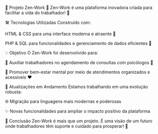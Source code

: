 🌟 Projeto Zen-Work 🌟
Zen-Work é uma plataforma inovadora criada para facilitar a vida do trabalhador! 🚀

🛠️ Tecnologias Utilizadas
Construído com:

HTML & CSS para uma interface moderna e atraente 🎨

PHP & SQL para funcionalidades e gerenciamento de dados eficientes 💾

💡 Objetivo
O Zen-Work foi desenvolvido para:

💼 Auxiliar trabalhadores no agendamento de consultas com psicólogos 🧠

📅 Promover bem-estar mental por meio de atendimentos organizados e acessíveis ❤️

🔄 Atualizações em Andamento
Estamos trabalhando em uma evolução robusta:

🌐 Migração para linguagens mais modernas e poderosas

✨ Novas funcionalidades para ampliar o impacto positivo da plataforma

🌈 Conclusão
Zen-Work é mais que um projeto. É uma visão de um futuro onde trabalhadores têm suporte e cuidado para prosperar! 💪